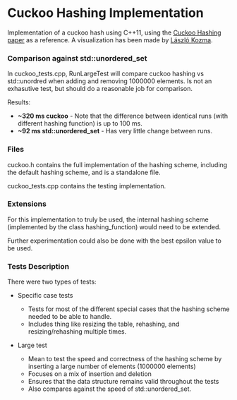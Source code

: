 # Cuckoo Hashing Implementation

Implementation of a cuckoo hash using C++11, using the [Cuckoo Hashing paper](http://resources.mpi-inf.mpg.de/departments/d1/teaching/ws14/AlgoDat/materials/cuckoo.pdf) as a reference. A visualization has been made by [László Kozma](http://www.lkozma.net/cuckoo_hashing_visualization/).

### Comparison against std::unordered_set

In cuckoo_tests.cpp, RunLargeTest will compare cuckoo hashing vs std::unordred when adding and removing 1000000 elements.
Is not an exhasutive test, but should do a reasonable job for comparison.

Results:
- <b>~320 ms cuckoo</b>  - Note that the difference between identical runs (with different hashing function) is up to 100 ms.
- <b>~92 ms std::unordered_set</b> - Has very little change between runs.


### Files

cuckoo.h contains the full implementation of the hashing scheme, including the default hashing scheme, and is a standalone file.

cuckoo_tests.cpp contains the testing implementation.

### Extensions

For this implementation to truly be used, the internal hashing scheme (implemented by the class hashing_function) would need to be extended.

Further experimentation could also be done with the best epsilon value to be used.


### Tests Description

There were two types of tests:

- Specific case tests
    * Tests for most of the different special cases that the hashing scheme needed to be able to handle.
    * Includes thing like resizing the table, rehashing, and resizing/rehashing multiple times.

- Large test
    * Mean to test the speed and correctness of the hashing scheme by inserting a large number of elements (1000000 elements)
    * Focuses on a mix of insertion and deletion
    * Ensures that the data structure remains valid throughout the tests
    * Also compares against the speed of std::unordered_set.
